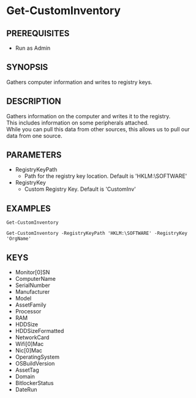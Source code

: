 # Get-CustomInventory

## PREREQUISITES
* Run as Admin

## SYNOPSIS
Gathers computer information and writes to registry keys.

## DESCRIPTION
Gathers information on the computer and writes it to the registry.  
This includes information on some peripherals attached.  
While you can pull this data from other sources, this allows us to pull our data from one source.

## PARAMETERS
* RegistryKeyPath
  * Path for the registry key location. Default is 'HKLM:\SOFTWARE'
* RegistryKey
  * Custom Registry Key. Default is 'CustomInv'

## EXAMPLES
    Get-CustomInventory

    Get-CustomInventory -RegistryKeyPath 'HKLM:\SOFTWARE' -RegistryKey 'OrgName'

## KEYS
* Monitor[0]SN
* ComputerName
* SerialNumber
* Manufacturer
* Model
* AssetFamily
* Processor
* RAM
* HDDSize
* HDDSizeFormatted
* NetworkCard
* Wifi[0]Mac
* Nic[0]Mac
* OperatingSystem
* OSBuildVersion
* AssetTag
* Domain
* BitlockerStatus
* DateRun





